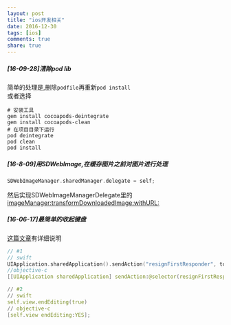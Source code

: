 ```yaml
---
layout: post
title: "ios开发相关"
date: 2016-12-30
tags: [ios]
comments: true
share: true
---
```


##### [16-09-28]清除pod lib

简单的处理是,删除`podfile`再重新`pod install`  
或者选择

```shell
# 安装工具
gem install cocoapods-deintegrate
gem install cocoapods-clean
# 在项目目录下运行
pod deintegrate
pod clean
pod install
```

##### [16-8-09]用SDWebImage,在缓存图片之前对图片进行处理

```c
SDWebImageManager.sharedManager.delegate = self;
```

然后实现SDWebImageManagerDelegate里的[imageManager:transformDownloadedImage:withURL:](http://hackemist.com/SDWebImage/doc/Protocols/SDWebImageManagerDelegate.html#//api/name/imageManager:transformDownloadedImage:withURL:)


##### [16-06-17]最简单的收起键盘

[这篇文章](http://roadfiresoftware.com/2015/01/the-easy-way-to-dismiss-the-ios-keyboard/)有详细说明

```c
// #1
// swift
UIApplication.sharedApplication().sendAction("resignFirstResponder", to:nil, from:nil, forEvent:nil)
//objective-c
[[UIApplication sharedApplication] sendAction:@selector(resignFirstResponder) to:nil from:nil forEvent:nil];

// #2
// swift
self.view.endEditing(true)
// objective-c
[self.view endEditing:YES];
```
